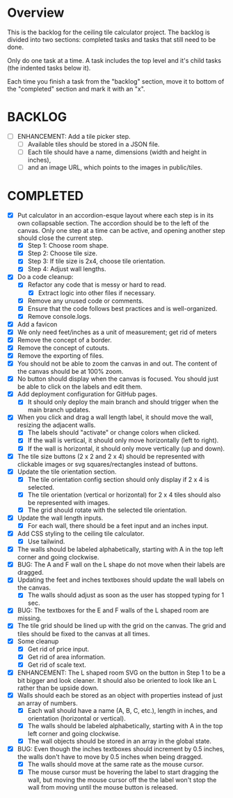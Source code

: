 # Overview

This is the backlog for the ceiling tile calculator project. The backlog is divided into two sections: completed tasks
and tasks that still need to be done.

Only do one task at a time. A task includes the top level and it's child tasks (the indented tasks below it).

Each time you finish a task from the "backlog" section, move it to bottom of the "completed" section and mark it with
an "x".

# BACKLOG

- [ ] ENHANCEMENT: Add a tile picker step.
  - [ ] Available tiles should be stored in a JSON file.
  - [ ] Each tile should have a name, dimensions (width and height in inches),
  - [ ] and an image URL, which points to the images in public/tiles.

# COMPLETED

- [x] Put calculator in an accordion-esque layout where each step is in its own collapsable section. The accordion
      should be to the left of the canvas. Only one step at a time can be active, and opening another step should close the
      current step.
  - [x] Step 1: Choose room shape.
  - [x] Step 2: Choose tile size.
  - [x] Step 3: If tile size is 2x4, choose tile orientation.
  - [x] Step 4: Adjust wall lengths.
- [x] Do a code cleanup:
  - [x] Refactor any code that is messy or hard to read.
    - [x] Extract logic into other files if necessary.
  - [x] Remove any unused code or comments.
  - [x] Ensure that the code follows best practices and is well-organized.
  - [x] Remove console.logs.
- [x] Add a favicon
- [x] We only need feet/inches as a unit of measurement; get rid of meters
- [x] Remove the concept of a border.
- [x] Remove the concept of cutouts.
- [x] Remove the exporting of files.
- [x] You should not be able to zoom the canvas in and out. The content of the canvas should be at 100% zoom.
- [x] No button should display when the canvas is focused. You should just be able to click on the labels and edit them.
- [x] Add deployment configuration for GitHub pages.
  - [x] It should only deploy the main branch and should trigger when the main branch updates.
- [x] When you click and drag a wall length label, it should move the wall, resizing the adjacent walls.
  - [x] The labels should "activate" or change colors when clicked.
  - [x] If the wall is vertical, it should only move horizontally (left to right).
  - [x] If the wall is horizontal, it should only move vertically (up and down).
- [x] The tile size buttons (2 x 2 and 2 x 4) should be represented with clickable images or svg squares/rectangles
      instead of buttons.
- [x] Update the tile orientation section.
  - [x] The tile orientation config section should only display if 2 x 4 is selected.
  - [x] The tile orientation (vertical or horizontal) for 2 x 4 tiles should also be represented with images.
  - [x] The grid should rotate with the selected tile orientation.
- [x] Update the wall length inputs.
  - [x] For each wall, there should be a feet input and an inches input.
- [x] Add CSS styling to the ceiling tile calculator.
  - [x] Use tailwind.
- [x] The walls should be labeled alphabetically, starting with A in the top left corner and going clockwise.
- [x] BUG: The A and F wall on the L shape do not move when their labels are dragged.
- [x] Updating the feet and inches textboxes should update the wall labels on the canvas.
  - [x] The walls should adjust as soon as the user has stopped typing for 1 sec.
- [x] BUG: The textboxes for the E and F walls of the L shaped room are missing.
- [x] The tile grid should be lined up with the grid on the canvas. The grid and tiles should be fixed to the canvas at
      all times.
- [x] Some cleanup
  - [x] Get rid of price input.
  - [x] Get rid of area information.
  - [x] Get rid of scale text.
- [x] ENHANCEMENT: The L shaped room SVG on the button in Step 1 to be a bit bigger and look cleaner. It should
      also be oriented to look like an L rather than be upside down.
- [x] Walls should each be stored as an object with properties instead of just an array of numbers.
  - [x] Each wall should have a name (A, B, C, etc.), length in inches, and orientation (horizontal or vertical).
  - [x] The walls should be labeled alphabetically, starting with A in the top left corner and going clockwise.
  - [x] The wall objects should be stored in an array in the global state.
- [x] BUG: Even though the inches textboxes should increment by 0.5 inches, the walls don't have to move by 0.5 inches
      when being dragged.
  - [x] The walls should move at the same rate as the mouse cursor.
  - [x] The mouse cursor must be hovering the label to start dragging the wall, but moving the mouse cursor off the
        the label won't stop the wall from moving until the mouse button is released.
